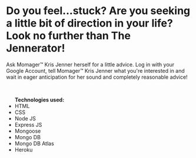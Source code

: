 <h1>Do you feel...stuck? Are you seeking a little bit of direction in your life? Look no further than The Jennerator!</h1>
<p>Ask Momager™️ Kris Jenner herself for a little advice. Log in with your Google Account, tell Momager™️ Kris Jenner what you're interested in and wait in eager anticipation for her sound and completely reasonable advice! </p>
<br>
<ul><strong>Technologies used:</strong>
<li>HTML</li>
<li>CSS</li>
<li>Node JS</li>
<li>Express JS</li>
<li>Mongoose</li>
<li>Mongo DB</li>
<li>Mongo DB Atlas</li>
<li>Heroku</li>
</ul>
